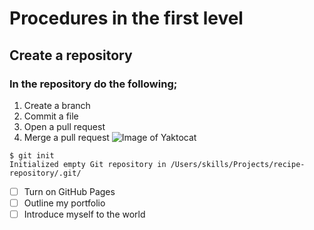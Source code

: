 # Procedures in the first level
## Create a repository
### In the repository do the following;
1. Create a branch
2. Commit a file
3. Open a pull request
4. Merge a pull request
![Image of Yaktocat](https://octodex.github.com/images/yaktocat.png)
```
$ git init
Initialized empty Git repository in /Users/skills/Projects/recipe-repository/.git/
```
- [ ] Turn on GitHub Pages
- [ ] Outline my portfolio
- [ ] Introduce myself to the world
